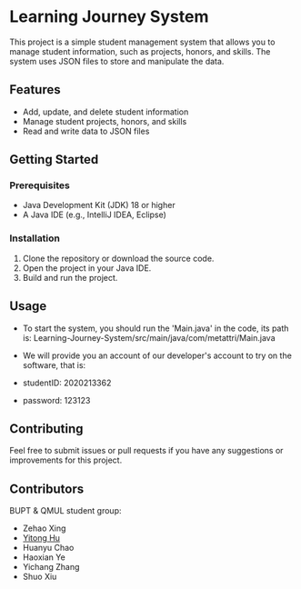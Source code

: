 # Learning Journey System

This project is a simple student management system that allows you to manage student information, such as projects,
honors, and skills. The system uses JSON files to store and manipulate the data.

## Features

- Add, update, and delete student information
- Manage student projects, honors, and skills
- Read and write data to JSON files

## Getting Started

### Prerequisites

- Java Development Kit (JDK) 18 or higher
- A Java IDE (e.g., IntelliJ IDEA, Eclipse)

### Installation

1. Clone the repository or download the source code.
2. Open the project in your Java IDE.
3. Build and run the project.

## Usage

- To start the system, you should run the 'Main.java' in the code, its path is:
  Learning-Journey-System/src/main/java/com/metattri/Main.java

- We will provide you an account of our developer's account to try on the software, that is:
- studentID: 2020213362
- password: 123123

## Contributing

Feel free to submit issues or pull requests if you have any suggestions or improvements for this project.

## Contributors

BUPT & QMUL student group:

- Zehao Xing
- [Yitong Hu](https://yitong-hu.metattri.com/)
- Huanyu Chao
- Haoxian Ye
- Yichang Zhang
- Shuo Xiu